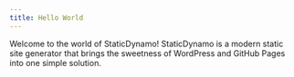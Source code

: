 ```yaml
---
title: Hello World
---
```


Welcome to the world of StaticDynamo! StaticDynamo is a modern static site generator that brings the sweetness of WordPress and GitHub Pages into one simple solution. 